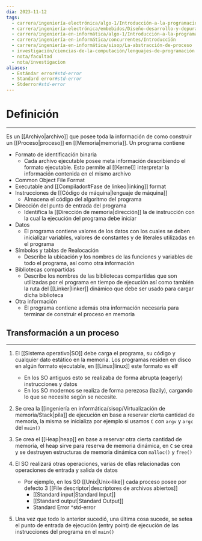 ```yaml
---
dia: 2023-11-12
tags:
  - carrera/ingeniería-electrónica/algo-1/Introducción-a-la-programación
  - carrera/ingeniería-electrónica/embebidos/Diseño-desarrollo-y-depuración
  - carrera/ingeniería-en-informática/algo-1/Introducción-a-la-programación
  - carrera/ingeniería-en-informática/concurrentes/Introducción
  - carrera/ingeniería-en-informática/sisop/La-abstracción-de-proceso
  - investigación/ciencias-de-la-computación/lenguajes-de-programación
  - nota/facultad
  - nota/investigacion
aliases:
  - Estándar error#std-error
  - Standard error#std-error
  - Stderror#std-error
---
```

# Definición
---
Es un [[Archivo|archivo]] que posee toda la información de como construir un [[Proceso|proceso]] en [[Memoria|memoria]]. Un programa contiene
* Formato de identificación binaria 
	* Cada archivo ejecutable posee meta información describiendo el formato ejecutable. Esto permite al [[Kernel]] interpretar la información contenida en el mismo archivo
* Common Object File Format
* Executable and [[Compilador#Fase de linkeo|linking]] format
* Instrucciones de [[Código de máquina|lenguaje de máquina]]
	* Almacena el código del algoritmo del programa
* Dirección del punto de entrada del programa
	* Identifica la [[Dirección de memoria|dirección]] la de instrucción con la cual la ejecución del programa debe iniciar
* Datos
	* El programa contiene valores de los datos con los cuales se deben inicializar variables, valores de constantes y de literales utilizadas en el programa
* Símbolos y tablas de Realocación
	* Describe la ubicación y los nombres de las funciones y variables de todo el programa, así como otra información
* Bibliotecas compartidas
	* Describe los nombres de las bibliotecas compartidas que son utilizadas por el programa en tiempo de ejecución  así como también la ruta del [[Linker|linker]] dinámico que debe ser usado para cargar dicha biblioteca
* Otra información
	* El programa contiene además otra información necesaria para terminar de construir el proceso en memoria

## Transformación a un proceso
---
1. El [[Sistema operativo|SO]] debe carga el programa, su código y cualquier dato estático en la memoria. Los programas residen en disco en algún formato ejecutable, en [[Linux|linux]] este formato es elf
	* En los SO antiguos esto se realizaba de forma abrupta (eagerly) instrucciones y datos
	* En los SO modernos se realiza de forma perezosa (lazily), cargando lo que se necesite según se necesite.

2. Se crea la [[ingeniería en informática/sisop/Virtualización de memoria/Stack|pila]] de ejecución en base a reservar cierta cantidad de memoria, la misma se inicializa por ejemplo si usamos `C` con `argv` y `argc` del `main()`

3. Se crea el [[Heap|heap]] en base a reservar otra cierta cantidad de memoria, el heap sirve para reserva de memoria dinámica, en `C` se crea y se destruyen estructuras de memoria dinámica con `malloc()` y `free()`

4. El SO realizará otras operaciones, varias de ellas relacionadas con operaciones de entrada y salida de datos
	* Por ejemplo, en los SO [[Unix|Unix-like]] cada proceso posee por defecto 3 [[File descriptor|descriptores de archivos abiertos]]
		* [[Standard input|Standard Input]] 
		* [[Standard output|Standard Output]]
		* Standard Error ^std-error

5. Una vez que todo lo anterior sucedió, una última cosa sucede, se setea el punto de entrada de ejecución (entry point) de ejecución de las instrucciones del programa en el `main()`

